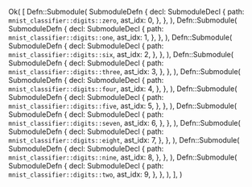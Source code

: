 Ok(
    [
        Defn::Submodule(
            SubmoduleDefn {
                decl: SubmoduleDecl {
                    path: `mnist_classifier::digits::zero`,
                    ast_idx: 0,
                },
            },
        ),
        Defn::Submodule(
            SubmoduleDefn {
                decl: SubmoduleDecl {
                    path: `mnist_classifier::digits::one`,
                    ast_idx: 1,
                },
            },
        ),
        Defn::Submodule(
            SubmoduleDefn {
                decl: SubmoduleDecl {
                    path: `mnist_classifier::digits::six`,
                    ast_idx: 2,
                },
            },
        ),
        Defn::Submodule(
            SubmoduleDefn {
                decl: SubmoduleDecl {
                    path: `mnist_classifier::digits::three`,
                    ast_idx: 3,
                },
            },
        ),
        Defn::Submodule(
            SubmoduleDefn {
                decl: SubmoduleDecl {
                    path: `mnist_classifier::digits::four`,
                    ast_idx: 4,
                },
            },
        ),
        Defn::Submodule(
            SubmoduleDefn {
                decl: SubmoduleDecl {
                    path: `mnist_classifier::digits::five`,
                    ast_idx: 5,
                },
            },
        ),
        Defn::Submodule(
            SubmoduleDefn {
                decl: SubmoduleDecl {
                    path: `mnist_classifier::digits::seven`,
                    ast_idx: 6,
                },
            },
        ),
        Defn::Submodule(
            SubmoduleDefn {
                decl: SubmoduleDecl {
                    path: `mnist_classifier::digits::eight`,
                    ast_idx: 7,
                },
            },
        ),
        Defn::Submodule(
            SubmoduleDefn {
                decl: SubmoduleDecl {
                    path: `mnist_classifier::digits::nine`,
                    ast_idx: 8,
                },
            },
        ),
        Defn::Submodule(
            SubmoduleDefn {
                decl: SubmoduleDecl {
                    path: `mnist_classifier::digits::two`,
                    ast_idx: 9,
                },
            },
        ),
    ],
)